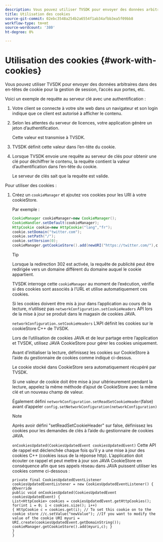 ```yaml
---
description: Vous pouvez utiliser TVSDK pour envoyer des données arbitraires dans des en-têtes de cookie pour la gestion de session, l’accès aux portes, etc.
title: Utilisation des cookies
source-git-commit: 02ebc3548a254b2a6554f1ab34afbb3ea5f09bb8
workflow-type: tm+mt
source-wordcount: '380'
ht-degree: 0%

---
```


# Utilisation des cookies {#work-with-cookies}

Vous pouvez utiliser TVSDK pour envoyer des données arbitraires dans des en-têtes de cookie pour la gestion de session, l’accès aux portes, etc.

Voici un exemple de requête au serveur clé avec une authentification :

1. Votre client se connecte à votre site web dans un navigateur et son login indique que ce client est autorisé à afficher le contenu.
1. Selon les attentes du serveur de licences, votre application génère un jeton d’authentification.

   Cette valeur est transmise à TVSDK.
1. TVSDK définit cette valeur dans l’en-tête du cookie.
1. Lorsque TVSDK envoie une requête au serveur de clés pour obtenir une clé pour déchiffrer le contenu, la requête contient la valeur d’authentification dans l’en-tête du cookie.

   Le serveur de clés sait que la requête est valide.

Pour utiliser des cookies :

1. Créez un `cookieManager` et ajoutez vos cookies pour les URI à votre cookieStore.

   Par exemple :

   ```java
   CookieManager cookieManager=new CookieManager(); 
   CookieHandler.setDefault(cookieManager);  
   HttpCookie cookie=new HttpCookie("lang","fr"); 
   cookie.setDomain("twitter.com");  
   cookie.setPath("/"); 
   cookie.setVersion(0); 
   cookieManager.getCookieStore().add(newURI("https://twitter.com/"),cookie);
   ```

   >[!TIP]
   >
   >Lorsque la redirection 302 est activée, la requête de publicité peut être redirigée vers un domaine différent du domaine auquel le cookie appartient.

   TVSDK interroge cette `cookieManager` au moment de l’exécution, vérifie si des cookies sont associés à l’URL et utilise automatiquement ces cookies.

   Si les cookies doivent être mis à jour dans l’application au cours de la lecture, n’utilisez pas `networkConfiguration.setCookieHeaders` API lors de la mise à jour se produit dans le magasin de cookies JAVA.

   `networkConfiguration.setCookieHeaders` L’API définit les cookies sur le cookieStore C++ de TVSDK.

   Lors de l’utilisation de cookies JAVA et de leur partage entre l’application et TVSDK, utilisez JAVA CookieStore pour gérer les cookies uniquement.

   Avant d’initialiser la lecture, définissez les cookies sur CookieStore à l’aide du gestionnaire de cookies comme indiqué ci-dessus.

   Le cookie stocké dans CookieStore sera automatiquement récupéré par TVSDK.

   Si une valeur de cookie doit être mise à jour ultérieurement pendant la lecture, appelez la même méthode d’ajout de CookieStore avec la même clé et un nouveau champ de valeur.

   Également défini
   `networkConfiguration.setReadSetCookieHeader`(false) avant d’appeler
   `config.setNetworkConfiguration(networkConfiguration)`

   >[!NOTE]
   >
   >Après avoir défini &quot;setReadSetCookieHeader&quot; sur false, définissez les cookies pour les demandes de clés à l’aide du gestionnaire de cookies JAVA.

   `onCookiesUpdated(CookiesUpdatedEvent cookiesUpdatedEvent)`
Cette API de rappel est déclenchée chaque fois qu’il y a une mise à jour des cookies C++ (cookies issus de la réponse http). L’application doit écouter ce rappel et peut mettre à jour son JAVA CookieStore en conséquence afin que ses appels réseau dans JAVA puissent utiliser les cookies comme ci-dessous :

   ```
   private final CookiesUpdatedEventListener cookiesUpdatedEventListener = new CookiesUpdatedEventListener() {
   @Override
   public void onCookiesUpdated(CookiesUpdatedEvent cookiesUpdatedEvent) {
   List<HttpCookie> cookies = cookiesUpdatedEvent.getHttpCookies();
   for(int i = 0; i < cookies.size(); i++)
   { HttpCookie c = cookies.get(i); // To set this cookie on to the cookie store //c.setValue("newValue"); //If you want to modify the value of the cookie URI myuri = URI.create(cookiesUpdatedEvent.getDomainString()); cookieManager.getCookieStore().add(myuri,c); }
   }
   }
   ```
